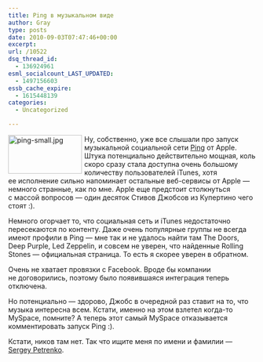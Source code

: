 ```yaml
---
title: Ping в музыкальном виде
author: Gray
type: posts
date: 2010-09-03T07:47:46+00:00
excerpt:
url: /10522
dsq_thread_id:
  - 136924961
esml_socialcount_LAST_UPDATED:
  - 1497156603
essb_cache_expire:
  - 1615448139
categories:
  - Uncategorized

---
```








<img src="https://i0.wp.com/forumimg.net/blog/ping-small.jpg?resize=150%2C79" width="150" height="79" alt="ping-small.jpg" style="float:left; margin-right:5px; margin-bottom:5px;" data-recalc-dims="1" /> 

Ну, собственно, уже все слышали про запуск музыкальной социальной сети <a href="http://www.apple.com/itunes/ping/" target="_blank">Ping</a> от&nbsp;Apple. Штука потенциально действительно мощная, коль скоро сразу стала доступна очень большому количеству пользователей iTunes, хотя ее&nbsp;исполнение сильно напоминает остальные веб-сервисы от&nbsp;Apple&nbsp;&mdash; немного странные, как по&nbsp;мне. Apple еще предстоит столкнуться с&nbsp;массой вопросов&nbsp;&mdash; один десяток Стивов Джобсов из&nbsp;Купертино чего стоят :).

Немного огорчает&nbsp;то, что социальная сеть и&nbsp;iTunes недостаточно пересекаются по&nbsp;контенту. Даже очень популярные группы не&nbsp;всегда имеют профили в&nbsp;Ping&nbsp;&mdash; мне так и&nbsp;не&nbsp;удалось найти там The Doors, Deep Purple, Led Zeppelin, и&nbsp;совсем не&nbsp;уверен, что найденные Rolling Stones&nbsp;&mdash; официальная страница. То&nbsp;есть я&nbsp;скорее уверен в&nbsp;обратном.

Очень не&nbsp;хватает провязки с&nbsp;Facebook. Вроде&nbsp;бы компании не&nbsp;договорились, поэтому было появившаяся интеграция теперь отключена.

Но&nbsp;потенциально&nbsp;&mdash; здорово, Джобс в&nbsp;очередной раз ставит на&nbsp;то, что музыка интересна всем. Кстати, именно на&nbsp;этом взлетел когда-то MySpace, помните? А&nbsp;теперь этот самый MySpace отказывается комментировать запуск Ping :).

Кстати, ников там нет. Так что ищите меня по&nbsp;имени и&nbsp;фамилии&nbsp;&mdash; <a href="http://c.itunes.apple.com/WebObjects/MZConnections.woa/wa/viewProfile?userId=1361390779" target="_blank">Sergey Petrenko</a>.